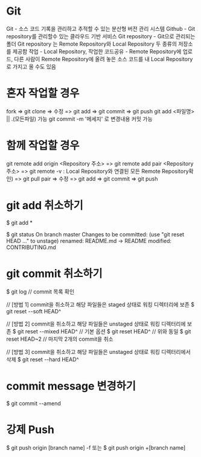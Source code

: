 # Git
Git - 소스 코드 기록을 관리하고 추적할 수 있는 분산형 버전 관리 시스템
Github - Git repository를 관리할수 있는 클라우드 기반 서비스
Git repository - Git으로 관리되는 폴더
Git repository 는 Remote Repository와 Local Repository 두 종류의 저장소를 제공함 작업 - Local Repository, 작업한 코드공유 - Remote Repository에 업로드, 다른 사람이 Remote Repository에 올려 놓은 소스 코드를 내 Local Repository 로 가지고 올 수도 있음

# 혼자 작업할 경우
fork => git clone => 수정 => git add => git commit => git push
git add <파일명> || .(모든파일) 가능
git commit -m '메세지' 로 변경내용 커밋 가능

# 함께 작업할 경우
git remote add origin <Repository 주소> => git remote add pair <Repository 주소> => git remote -v : Local Repository와 연결된 모든 Remote Repository확인) => git pull pair <branch> => 수정 => git add => git commit => git push

# git add 취소하기

$ git add *

$ git status
On branch master
Changes to be committed:
(use "git reset HEAD <file>..." to unstage)
  renamed:    README.md -> README
  modified:   CONTRIBUTING.md

# git commit 취소하기

$ git log // commit 목록 확인

// [방법 1] commit을 취소하고 해당 파일들은 staged 상태로 워킹 디렉터리에 보존
$ git reset --soft HEAD^

// [방법 2] commit을 취소하고 해당 파일들은 unstaged 상태로 워킹 디렉터리에 보존
$ git reset --mixed HEAD^ // 기본 옵션
$ git reset HEAD^ // 위와 동일
$ git reset HEAD~2 // 마지막 2개의 commit을 취소

// [방법 3] commit을 취소하고 해당 파일들은 unstaged 상태로 워킹 디렉터리에서 삭제
$ git reset --hard HEAD^

# commit message 변경하기

$ git commit --amend

# 강제 Push

$ git push origin [branch name] -f
또는
$ git push origin +[branch name]